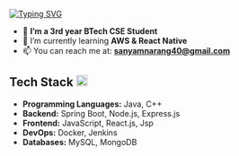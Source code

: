 <a href="https://git.io/typing-svg"><img src="https://readme-typing-svg.demolab.com?font=Fira+Code&size=21&pause=1000&color=2155F7&center=true&vCenter=true&width=435&lines=Hey+!%2C+I%E2%80%99m+Sanyam;+A+Full+Stack+Developer" alt="Typing SVG" /></a>
- 👀 **I’m a 3rd year BTech CSE Student**
- 🌱 I’m currently learning **AWS & React Native**
- 📫 You can reach me at: **sanyamnarang40@gmail.com**

## Tech Stack <img width="20" height="20" src="https://github.com/sanyam40/sanyam40/assets/87993985/5a91759e-e04a-4b0f-8d64-e0076bf3eb55">
- **Programming Languages:** Java, C++
- **Backend:** Spring Boot, Node.js, Express.js
- **Frontend:** JavaScript, React.js, Jsp
- **DevOps:** Docker, Jenkins 
- **Databases:** MySQL, MongoDB
